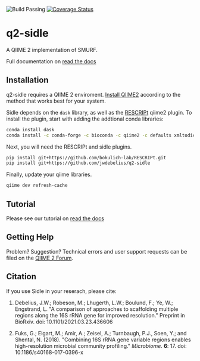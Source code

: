 ![Build Passing](https://travis-ci.com/jwdebelius/q2-sidle.svg?branch=2021.2-release) 
[![Coverage Status](https://coveralls.io/repos/github/jwdebelius/q2-sidle/badge.svg)](https://coveralls.io/github/jwdebelius/q2-sidle)
# q2-sidle
A QIIME 2 implementation of SMURF. 

Full documentation on [read the docs](https://q2-sidle.readthedocs.io/)

## Installation

q2-sidle requires a QIIME 2 enviroment. [Install QIIME2](https://docs.qiime2.org/2021.4/install/) according to the method that works best for your system.

Sidle depends on the `dask` library, as well as the [RESCRIPt](https://github.com/bokulich-lab/RESCRIPt/) qiime2 plugin. To install the plugin, start with adding the addtional conda libraries:

```bash
conda install dask
conda install -c conda-forge -c bioconda -c qiime2 -c defaults xmltodict
```

Next, you will need the RESCRIPt and sidle plugins.

```bash
pip install git+https://github.com/bokulich-lab/RESCRIPt.git
pip install git+https://github.com/jwdebelius/q2-sidle
```

Finally, update your qiime libraries. 

```bash
qiime dev refresh-cache
```

## Tutorial

Please see our tutorial on [read the docs](https://q2-sidle.readthedocs.io/)


## Getting Help

Problem? Suggestion? Technical errors and user support requests can be filed on the [QIIME 2 Forum](https://forum.qiime2.org/).


## Citation

If you use Sidle in your reserach, please cite:

1. Debelius, J.W.; Robeson, M.; Lhugerth, L.W.; Boulund, F.; Ye, W.; Engstrand, L. "A comparison of approaches to scaffolding multiple regions along the 16S rRNA gene for improved resolution." Preprint in BioRxiv. doi: 10.1101/2021.03.23.436606

1. Fuks, G.; Elgart, M.; Amir, A.; Zeisel, A.; Turnbaugh, P.J., Soen, Y.; and Shental, N. (2018). "Combining 16S rRNA gene variable regions enables high-resolution microbial community profiling." *Microbiome*. **6**: 17. doi: 10.1186/s40168-017-0396-x
